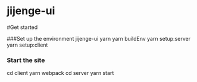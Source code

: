 # jijenge-ui

#Get started 

###Set up the environment 
jijenge-ui 
yarn 
yarn buildEnv 
yarn setup:server
yarn setup:client

### Start the site 
cd client
yarn webpack
cd server
yarn start
